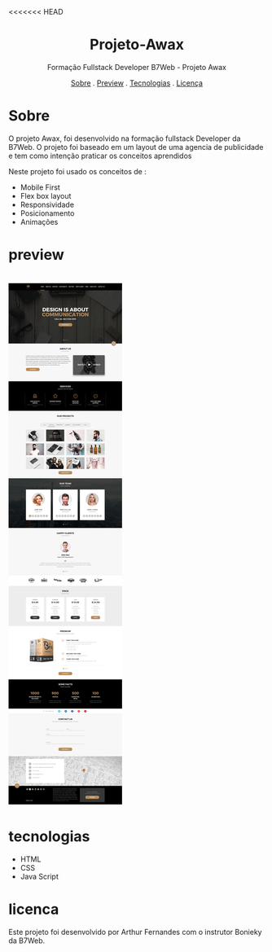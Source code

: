 <<<<<<< HEAD
<h1 align="center">Projeto-Awax</h1>
<p align="center">Formação Fullstack Developer B7Web - Projeto Awax</p>

<p align="center">
<a href= "#Sobre">Sobre</a> .
<a href= "#preview">Preview</a> .
<a href= "#tecnologias">Tecnologias</a> .
<a href= "#licenca">Licença</a>
</p>

# Sobre
<p>O projeto Awax, foi desenvolvido na formação fullstack Developer da B7Web.
O projeto foi baseado em um layout de uma agencia de publicidade e tem como intenção praticar os conceitos aprendidos</p>
<p>Neste projeto foi usado os conceitos de :<p/>
<ul>
<li>Mobile First</li>
<li>Flex box layout</li>
<li>Responsividade</li>
<li>Posicionamento</li>
<li>Animações
</ul>


# preview
<h1>
    <img src="layout/layout_desktop.jpg"/>
</h1>

# tecnologias
<ul>
<li>HTML</li>
<li>CSS</li>
<li>Java Script</li>
</ul>

# licenca
<p>Este projeto foi desenvolvido por Arthur Fernandes  com o instrutor Bonieky da B7Web.</p>



